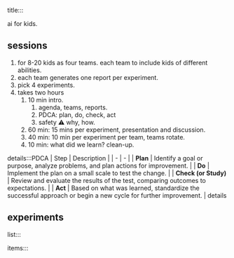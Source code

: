 title:::

ai for kids.

## sessions

1. for 8-20 kids as four teams. each team to include kids of different abilities.
1. each team generates one report per experiment.
1. pick 4 experiments.
1. takes two hours
    1. 10 min intro.
        1. agenda, teams, reports.
        1. PDCA: plan, do, check, act
        1. safety ⚠️ why, how.
    1. 60 min: 15 mins per experiment, presentation and discussion.
    1. 40 min: 10 min per experiment per team, teams rotate.
    1. 10 min: what did we learn? clean-up.

details:::PDCA
| Step | Description |
| - | - |
| **Plan** | Identify a goal or purpose, analyze problems, and plan actions for improvement. |
| **Do** | Implement the plan on a small scale to test the change. |
| **Check (or Study)** | Review and evaluate the results of the test, comparing outcomes to expectations. |
| **Act** | Based on what was learned, standardize the successful approach or begin a new cycle for further improvement. |
details

## experiments

list:::

items:::